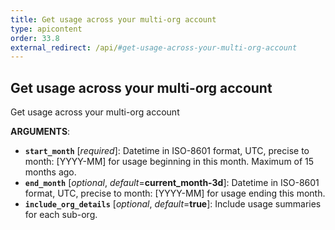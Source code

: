 ```yaml
---
title: Get usage across your multi-org account
type: apicontent
order: 33.8
external_redirect: /api/#get-usage-across-your-multi-org-account
---
```


## Get usage across your multi-org account

Get usage across your multi-org account

**ARGUMENTS**:

* **`start_month`** [*required*]:
    Datetime in ISO-8601 format, UTC, precise to month: [YYYY-MM] for usage beginning in this month. Maximum of 15 months ago.
* **`end_month`** [*optional*, *default*=**current_month-3d**]:
    Datetime in ISO-8601 format, UTC, precise to month: [YYYY-MM] for usage ending this month.
* **`include_org_details`** [*optional*, *default*=**true**]:
    Include usage summaries for each sub-org.
